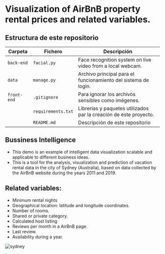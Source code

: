 # Visualization of AirBnB property rental prices and related variables.
## Estructura de este repositorio

| Carpeta      | Fichero            | Descripción                                                       |
|--------------|--------------------|-------------------------------------------------------------------|
| `back-end`   | `facial.py`        | Face recognition system on live video from a local webcam.        |
| `data`       | `manage.py`        | Archivo principal para el funcionamiento del sistema de login.    |
| `front-end`  | `.gitignore`       | Para ignorar los archivos sensibles como imégenes.                |
|              | `requirements.txt` | Librerías y paquetes utilizados par la creación de este proyecto. |
|              | `README.md`        | Descripción de este repositorio                                   |



## Bussiness Intelligence
* This demo is an example of intelligent data visualization scalable and applicable to different business ideas.
* This is a tool for the analysis, visualization and prediction of vacation rental data in the city of Sydney (Australia), based on data collected by the AirBnB website during the years 2011 and 2019.

## Related variables:   

* Minimum rental nights 
* Geographical location: latitude and longitude coordinates. 
* Number of rooms. 
* Shared or private category.
* Calculated host listing
* Reviews per month in a AirBnB page.
* Last review.
* Availability during a year.

![sydney](https://user-images.githubusercontent.com/110174766/187749402-4aa28644-629c-4d3e-ba2b-bbb6ae12c898.jpeg)

